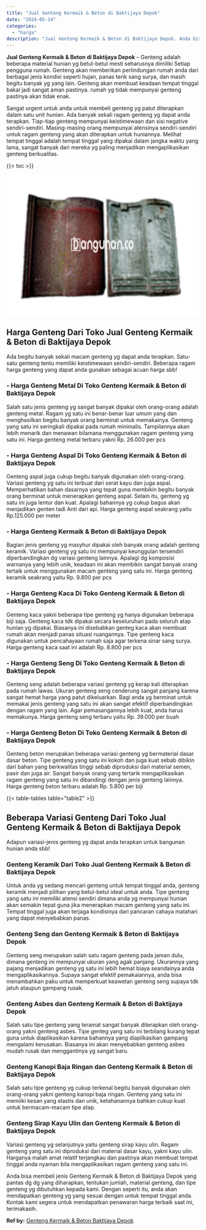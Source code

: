 ```yaml
---
title: "Jual Genteng Kermaik & Beton di Baktijaya Depok"
date: "2024-05-14"
categories: 
  - "harga"
description: "Jual Genteng Kermaik & Beton di Baktijaya Depok. Anda bisa membeli jenis Genteng Kermaik & Beton di Baktijaya Depok yang pantas dg dg yang diharapkan, tentuk..."
---
```


**Jual Genteng Kermaik & Beton di Baktijaya Depok** – Genteng adalah beberapa material hunian yg betul-betul mesti seharusnya dimiliki Setiap pengguna rumah. Genteng akan memberikan perlindungan rumah anda dari berbagai jenis kondisi seperti hujan, panas terik sang surya, dan masih begitu banyak yg yang lain. Genteng akan membuat keadaan tempat tinggal bakal jadi sangat aman pastinya. rumah yg tidak mempunyai genteng pastinya akan tidak enak.

Sangat urgent untuk anda untuk membeli genteng yg patut diterapkan dalam satu unit hunian. Ada banyak sekali ragam genteng yg dapat anda terapkan. Tiap-tiap genteng mempunyai keistimewaan dan sisi negative sendiri-sendiri. Masing-masing orang mempunyai atensinya sendiri-sendiri untuk ragam genteng yang akan diterapkan untuk huniannya. Melihat tempat tinggal adalah tempat tinggal yang dipakai dalam jangka waktu yang lama, sangat banyak dari mereka yg paling menjadikan mengaplikasikan genteng berkualitas.

{{< toc >}}

![Jual Genteng Kermaik & Beton di Baktijaya Depok](/images/genteng-minimalis-murah18.png)

## Harga Genteng Dari Toko Jual Genteng Kermaik & Beton di Baktijaya Depok

Ada begitu banyak sekali macam genteng yg dapat anda terapkan. Satu-satu genteng tentu memiliki keistimewaan sendiri-sendiri. Beberapa ragam harga genteng yang dapat anda gunakan sebagai acuan harga sbb!

### \- Harga Genteng Metal Di Toko Genteng Kermaik & Beton di Baktijaya Depok

Salah satu jenis genteng yg sangat banyak dipakai oleh orang-orang adalah genteng metal. Ragam yg satu ini benar-benar luar umum yang dan menghasilkan begitu banyak orang berminat untuk memakainya. Genteng yang satu ini seringkali dipakai pada rumah minimalis. Tampilannya akan lebih menarik dan menawan bilamana menggunakan ragam genteng yang satu ini. Harga genteng metal terbaru yakni Rp. 26.000 per pcs

### \- Harga Genteng Aspal Di Toko Genteng Kermaik & Beton di Baktijaya Depok

Genteng aspal juga cukup begitu banyak digunakan oleh orang-orang. Variasi genteng yg satu ini terbuat dari serat kayu dan juga aspal. Memperhatikan bahan dasarnya yang tepat guna membikin begitu banyak orang berminat untuk menerapkan genteng aspal. Selain itu, genteng yg satu ini juga lentur dan kuat. Apalagi bahannya yg cukup bagus akan menjadikan genten tadi Anti dari api. Harga genteng aspal seakrang yaitu Rp.125.000 per meter

### \- Harga Genteng Kermaik & Beton di Baktijaya Depok

Bagian jenis genteng yg masyhur dipakai oleh banyak orang adalah genteng keramik. Variasi genteng yg satu ini mempunyai keunggulan tersendiri diperbandingkan dg variasi genteng lainnya. Apalagi dg komposisi warnanya yang lebih unik, keadaan ini akan membikin sangat banyak orang tertaik untuk menggunakan macam genteng yang satu ini. Harga genteng keramik seakrang yaitu Rp. 9.800 per pcs

### \- Harga Genteng Kaca Di Toko Genteng Kermaik & Beton di Baktijaya Depok

Genteng kaca yakni beberapa tipe genteng yg hanya digunakan beberapa biji saja. Genteng kaca tdk dipakai secara keseluruhan pada seluruh atap hunian yg dipakai. Biasanya ini disebabkan genteg kaca akan membuat rumah akan menjadi panas situasi ruangannya. Tipe genteng kaca digunakan untuk pencahayaan rumah saja agar terkena sinar sang surya. Harga genteng kaca saat ini adalah Rp. 8.800 per pcs

### \- Harga Genteng Seng Di Toko Genteng Kermaik & Beton di Baktijaya Depok

Genteng seng adalah beberapa variasi genteng yg kerap kali diterapkan pada rumah lawas. Ukuran genteng seng cenderung sangat panjang karena sangat hemat harga yang patut dikeluarkan. Bagi anda yg berminat untuk memakai jenis genteng yang satu ini akan sangat efektif diperbandingkan dengan ragam yang lain. Agar pemasangannya lebih kuat, anda harus memakunya. Harga genteng seng terbaru yaitu Rp. 39.000 per buah

### \- Harga Genteng Beton Di Toko Genteng Kermaik & Beton di Baktijaya Depok

Genteng beton merupakan beberapa variasi genteng yg bermaterial dasar dasar beton. Tipe genteng yang satu ini kokoh dan juga kuat sebab dibikin dari bahan yang berkwalitas tinggi sebab diproduksi dari material semen, pasir dan juga air. Sangat banyak orang yang tertarik mengaplikasikan ragam genteng yang satu ini dibandingi dengan jenis genteng lainnya. Harga genteng beton terbaru adalah Rp. 5.800 per biji

{{< table-tables table="table2" >}}

## Beberapa Variasi Genteng Dari Toko Jual Genteng Kermaik & Beton di Baktijaya Depok

Adapun variasi-jenis genteng yg dapat anda terapkan untuk bangunan hunian anda sbb!

### Genteng Keramik Dari Toko Jual Genteng Kermaik & Beton di Baktijaya Depok

Untuk anda yg sedang mencari genteng untuk tempat tinggal anda, genteng keramik menjadi pilihan yang betul-betul ideal untuk anda. Tipe genteng yang satu ini memiliki atensi sendiri dimana anda yg mempunyai hunian akan semakin tepat guna jika menerapkan macam genteng yang satu ini. Tempat tinggal juga akan terjaga kondisinya dari pancaran cahaya matahari yang dapat menyebabkan panas.

### Genteng Seng dan Genteng Kermaik & Beton di Baktijaya Depok

Genteng seng merupakan salah satu ragam genteng pada jaman dulu, dimana genteng ini mempunyai ukuran yang agak panjang. Ukurannya yang pajang menjadikan genteng yg satu ini lebih hemat biaya seandainya anda mengaplikasikannya. Supaya sangat efektif pemakaiannya, anda bisa menambahkan paku untuk memperkuat keawetan genteng seng supaya tdk jatuh ataupun gampang rusak.

### Genteng Asbes dan Genteng Kermaik & Beton di Baktijaya Depok

Salah satu tipe genteng yang teramat sangat banyak diterapkan oleh orang-orang yakni genteng asbes. Tipe genteg yang satu ini terbilang kurang tepat guna untuk diaplikasikan karena bahannya yang diaplikasikan gampang mengalami kerusakan. Biasanya ini akan menyebabkan genteng asbes mudah rusak dan menggantinya yg sangat baru.

### Genteng Kanopi Baja Ringan dan Genteng Kermaik & Beton di Baktijaya Depok

Salah satu tipe genteng yg cukup terkenal begitu banyak digunakan oleh orang-orang yakni genteng kanopi baja ringan. Genteng yang satu ini memiiki kesan yang elastis dan unik, ketahanannya bahkan cukup kuat untuk bermacam-macam tipe atap.

### Genteng Sirap Kayu Ulin dan Genteng Kermaik & Beton di Baktijaya Depok

Variasi genteng yg selanjutnya yaitu genteng sirap kayu ulin. Ragam genteng yang satu ini diproduksi dari material dasar kayu, yakni kayu ulin. Harganya malah amat relatif terjangkau dan pastinya akan membuat tempat tinggal anda nyaman bila mengaplikasikan ragam genteng yang satu ini.

Anda bisa membeli jenis Genteng Kermaik & Beton di Baktijaya Depok yang pantas dg dg yang diharapkan, tentukan jumlah, material genteng, dan tipe genteng yg dibutuhkan kepada kami. Dengan seperti itu, anda akan mendapatkan genteng yg yang sesuai dengan untuk tempat tinggal anda. Kontak kami segera untuk mendapatkan penawaran harga terbaik saat ini, terimakasih.

**Ref by:**  [Genteng Kermaik & Beton  Baktijaya Depok](https://id.wikipedia.org/wiki/Genteng)
